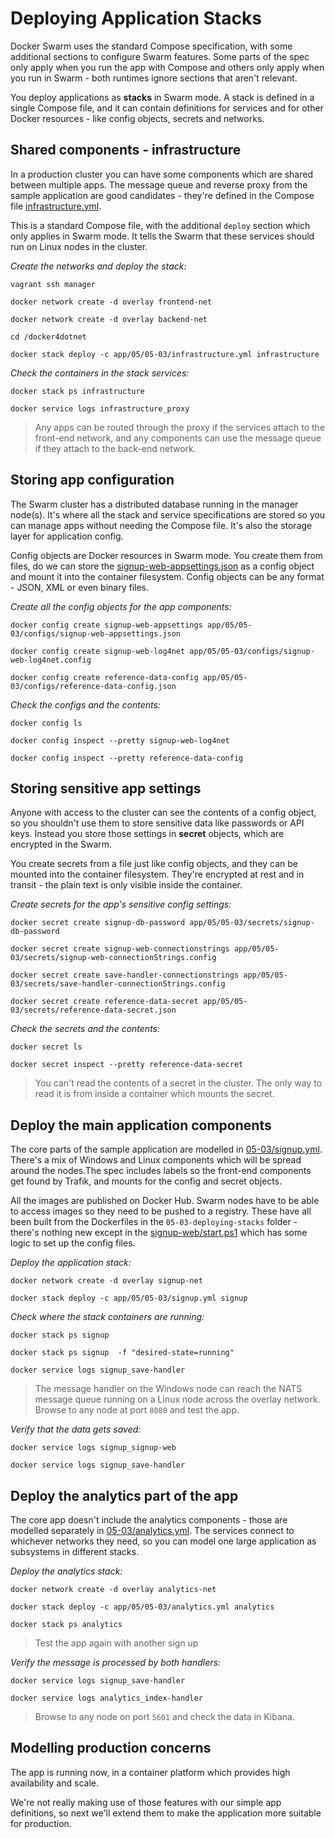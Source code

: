 # Deploying Application Stacks

Docker Swarm uses the standard Compose specification, with some additional sections to configure Swarm features. Some parts of the spec only apply when you run the app with Compose and others only apply when you run in Swarm - both runtimes ignore sections that aren't relevant.

You deploy applications as **stacks** in Swarm mode. A stack is defined in a single Compose file, and it can contain definitions for services and for other Docker resources - like config objects, secrets and networks.

## Shared components - infrastructure

In a production cluster you can have some components which are shared between multiple apps. The message queue and reverse proxy from the sample application are good candidates - they're defined in the Compose file [infrastructure.yml](../../app/05/05-03/infrastructure.yml).

This is a standard Compose file, with the additional `deploy` section which only applies in Swarm mode. It tells the Swarm that these services should run on Linux nodes in the cluster.

_Create the networks and deploy the stack:_

```
vagrant ssh manager 

docker network create -d overlay frontend-net

docker network create -d overlay backend-net

cd /docker4dotnet

docker stack deploy -c app/05/05-03/infrastructure.yml infrastructure
```

_Check the containers in the stack services:_

```
docker stack ps infrastructure

docker service logs infrastructure_proxy
```

> Any apps can be routed through the proxy if the services attach to the front-end network, and any components can use the message queue if they attach to the back-end network.

## Storing app configuration

The Swarm cluster has a distributed database running in the manager node(s). It's where all the stack and service specifications are stored so you can manage apps without needing the Compose file. It's also the storage layer for application config.

Config objects are Docker resources in Swarm mode. You create them from files, do we can store the [signup-web-appsettings.json](../../app/05/05-03/configs/signup-web-appsettings.json) as a config object and mount it into the container filesystem. Config objects can be any format - JSON, XML or even binary files.

_Create all the config objects for the app components:_

```
docker config create signup-web-appsettings app/05/05-03/configs/signup-web-appsettings.json

docker config create signup-web-log4net app/05/05-03/configs/signup-web-log4net.config

docker config create reference-data-config app/05/05-03/configs/reference-data-config.json
```

_Check the configs and the contents:_

```
docker config ls

docker config inspect --pretty signup-web-log4net

docker config inspect --pretty reference-data-config
```

## Storing sensitive app settings

Anyone with access to the cluster can see the contents of a config object, so you shouldn't use them to store sensitive data like passwords or API keys. Instead you store those settings in **secret** objects, which are encrypted in the Swarm.

You create secrets from a file just like config objects, and they can be mounted into the container filesystem. They're encrypted at rest and in transit - the plain text is only visible inside the container.

_Create secrets for the app's sensitive config settings:_

```
docker secret create signup-db-password app/05/05-03/secrets/signup-db-password

docker secret create signup-web-connectionstrings app/05/05-03/secrets/signup-web-connectionStrings.config

docker secret create save-handler-connectionstrings app/05/05-03/secrets/save-handler-connectionStrings.config

docker secret create reference-data-secret app/05/05-03/secrets/reference-data-secret.json
```

_Check the secrets and the contents:_

```
docker secret ls

docker secret inspect --pretty reference-data-secret
```

> You can't read the contents of a secret in the cluster. The only way to read it is from inside a container which mounts the secret.

## Deploy the main application components

The core parts of the sample application are modelled in [05-03/signup.yml](../../app/05/05-03/signup.yml). There's a mix of Windows and Linux components which will be spread around the nodes.The spec includes labels so the front-end components get found by Trafik, and mounts for the config and secret objects. 

All the images are published on Docker Hub. Swarm nodes have to be able to access images so they need to be pushed to a registry. These have all been built from the Dockerfiles in the `05-03-deploying-stacks` folder - there's nothing new except in the [signup-web/start.ps1](../../docker/05-03-deploying-stacks/signup-web/start.ps1) which has some logic to set up the config files.

_Deploy the application stack:_

```
docker network create -d overlay signup-net

docker stack deploy -c app/05/05-03/signup.yml signup
```

_Check where the stack containers are running:_

```
docker stack ps signup

docker stack ps signup  -f "desired-state=running"

docker service logs signup_save-handler
```

> The message handler on the Windows node can reach the NATS message queue running on a Linux node across the overlay network. Browse to any node at port `8080` and test the app.

_Verify that the data gets saved:_


```
docker service logs signup_signup-web

docker service logs signup_save-handler
```

## Deploy the analytics part of the app

The core app doesn't include the analytics components - those are modelled separately in [05-03/analytics.yml](../../app/05/05-03/analytics.yml). The services connect to whichever networks they need, so you can model one large application as subsystems in different stacks.

_Deploy the analytics stack:_

```
docker network create -d overlay analytics-net

docker stack deploy -c app/05/05-03/analytics.yml analytics

docker stack ps analytics
```

> Test the app again with another sign up

_Verify the message is processed by both handlers:_

```
docker service logs signup_save-handler

docker service logs analytics_index-handler
```

> Browse to any node on port `5601` and check the data in Kibana.

## Modelling production concerns

The app is running now, in a container platform which provides high availability and scale. 

We're not really making use of those features with our simple app definitions, so next we'll extend them to make the application more suitable for production.